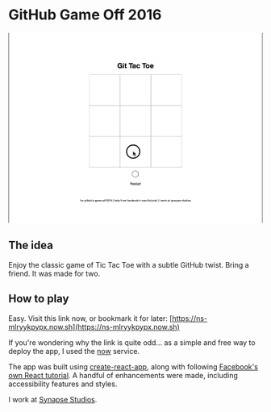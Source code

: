 # GitHub Game Off 2016

![Git Tac Toe](GitTacToe.gif)

## The idea

Enjoy the classic game of Tic Tac Toe with a subtle GitHub twist. Bring a friend. It was made for two.

## How to play
Easy. Visit this link now, or bookmark it for later: [https://ns-mlryykpypx.now.sh](https://ns-mlryykpypx.now.sh)

If you're wondering why the link is quite odd… as a simple and free way to deploy the app, I used the [now](https://zeit.co/now/) service.

The app was built using [create-react-app](https://github.com/facebookincubator/create-react-app), along with following [Facebook's own React tutorial](https://facebook.github.io/react/tutorial/tutorial.html). A handful of enhancements were made, including accessibility features and styles.

I work at [Synapse Studios](https://synapsestudios.com).
